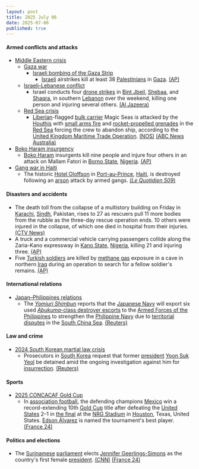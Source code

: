 ```yaml
---
layout: post
title: 2025 July 06
date: 2025-07-06
published: true
---
```



#### Armed conflicts and attacks

* [Middle Eastern crisis](https://en.wikipedia.org/wiki/Middle_Eastern_crisis_%282023-present%29 "Middle Eastern crisis (2023-present)")
  * [Gaza war](https://en.wikipedia.org/wiki/Gaza_war "Gaza war")
    * [Israeli bombing of the Gaza Strip](https://en.wikipedia.org/wiki/Israeli_bombing_of_the_Gaza_Strip "Israeli bombing of the Gaza Strip")
      * [Israeli](https://en.wikipedia.org/wiki/Israeli_Air_Force "Israeli Air Force") airstrikes kill at least 38 [Palestinians](https://en.wikipedia.org/wiki/Palestinians "Palestinians") in [Gaza](https://en.wikipedia.org/wiki/Gaza_Strip "Gaza Strip"). [(AP)](https://apnews.com/article/gaza-hamas-israel-ceasefire-f98461150ec7572beb8432325cbfd299)
  * [Israeli–Lebanese conflict](https://en.wikipedia.org/wiki/Israeli%E2%80%93Lebanese_conflict "Israeli–Lebanese conflict")
    * Israel conducts four [drone strikes](https://en.wikipedia.org/wiki/Drone_warfare "Drone warfare") in [Bint Jbeil](https://en.wikipedia.org/wiki/Bint_Jbeil "Bint Jbeil"), [Shebaa](https://en.wikipedia.org/wiki/Shebaa "Shebaa"), and [Shaqra](https://en.wikipedia.org/wiki/Shaqra%2C_Lebanon "Shaqra, Lebanon"), in southern [Lebanon](https://en.wikipedia.org/wiki/Lebanon "Lebanon") over the weekend, killing one person and injuring several others. [(Al Jazeera)](https://www.aljazeera.com/news/2025/7/5/israeli-drone-attacks-in-southern-lebanon-kill-one-injure-several-people)
  * [Red Sea crisis](https://en.wikipedia.org/wiki/Red_Sea_crisis "Red Sea crisis")
    * [Liberian](https://en.wikipedia.org/wiki/Liberia "Liberia")-flagged [bulk carrier](https://en.wikipedia.org/wiki/Bulk_carrier "Bulk carrier") Magic Seas is attacked by the [Houthis](https://en.wikipedia.org/wiki/Houthis "Houthis") with [small arms fire](https://en.wikipedia.org/wiki/Firearm "Firearm") and [rocket-propelled grenades](https://en.wikipedia.org/wiki/Rocket-propelled_grenade "Rocket-propelled grenade") in the [Red Sea](https://en.wikipedia.org/wiki/Red_Sea "Red Sea") forcing the crew to abandon ship, according to the [United Kingdom Maritime Trade Operation](https://en.wikipedia.org/wiki/Naval_co-operation_and_guidance_for_shipping "Naval co-operation and guidance for shipping"). [(NOS)](https://nos.nl/artikel/2573952-voor-het-eerst-in-maanden-grote-aanval-op-schip-in-rode-zee) [(ABC News Australia)](https://www.abc.net.au/news/2025-07-06/ship-attacked-in-red-sea-near-yemen-uktmo-says/105500588)
* [Boko Haram insurgency](https://en.wikipedia.org/wiki/Boko_Haram_insurgency "Boko Haram insurgency")
  * [Boko Haram](https://en.wikipedia.org/wiki/Boko_Haram "Boko Haram") insurgents kill nine people and injure four others in an attack on Mallam Fatori in [Borno State](https://en.wikipedia.org/wiki/Borno_State "Borno State"), [Nigeria](https://en.wikipedia.org/wiki/Nigeria "Nigeria"). [(AP)](https://apnews.com/article/nigeria-boko-haram-attack-extremism-1781a9fce9d63155806c319409296afe)
* [Gang war in Haiti](https://en.wikipedia.org/wiki/Gang_war_in_Haiti "Gang war in Haiti")
  * The historic [Hotel Oloffson](https://en.wikipedia.org/wiki/Hotel_Oloffson "Hotel Oloffson") in [Port-au-Prince](https://en.wikipedia.org/wiki/Port-au-Prince "Port-au-Prince"), [Haiti](https://en.wikipedia.org/wiki/Haiti "Haiti"), is destroyed following an [arson](https://en.wikipedia.org/wiki/Arson "Arson") attack by armed gangs. [(*Le Quotidien 509*)](https://lequotidien509.com/lhotel-oloffson-reduit-en-cendres-un-symbole-de-port-au-prince-seffondre/)

#### Disasters and accidents

* The death toll from the collapse of a multistory building on Friday in [Karachi](https://en.wikipedia.org/wiki/Karachi "Karachi"), [Sindh](https://en.wikipedia.org/wiki/Sindh "Sindh"), Pakistan, rises to 27 as rescuers pull 11 more bodies from the rubble as the three-day rescue operation ends. 10 others were injured in the collapse, of which one died in hospital from their injuries. [(CTV News)](https://www.ctvnews.ca/world/article/death-toll-rises-to-27-in-pakistan-building-collapse-as-rescue-ends/)
* A truck and a commercial vehicle carrying passengers collide along the Zaria-Kano expressway in [Kano State](https://en.wikipedia.org/wiki/Kano_State "Kano State"), [Nigeria](https://en.wikipedia.org/wiki/Nigeria "Nigeria"), killing 21 and injuring three. [(AP)](https://apnews.com/article/nigeria-road-crash-kano-state-c593a9340fc75aeec11ec4af1a15c8cc)
* Five [Turkish soldiers](https://en.wikipedia.org/wiki/Turkish_Armed_Forces "Turkish Armed Forces") are killed by [methane gas](https://en.wikipedia.org/wiki/Methane_gas "Methane gas") exposure in a cave in northern [Iraq](https://en.wikipedia.org/wiki/Iraq "Iraq") during an operation to search for a fellow soldier's remains. [(AP)](https://apnews.com/article/turkey-methane-gas-cave-iraq-soldiers-aaf1594dace8367327446285892be022)

#### International relations

* [Japan–Philippines relations](https://en.wikipedia.org/wiki/Japan%E2%80%93Philippines_relations "Japan–Philippines relations")
  * The *[Yomiuri Shimbun](https://en.wikipedia.org/wiki/Yomiuri_Shimbun "Yomiuri Shimbun")* reports that the [Japanese Navy](https://en.wikipedia.org/wiki/Japan_Maritime_Self-Defense_Force "Japan Maritime Self-Defense Force") will export six used [*Abukuma*-class destroyer escorts](https://en.wikipedia.org/wiki/Abukuma-class_destroyer_escort "Abukuma-class destroyer escort") to the [Armed Forces of the Philippines](https://en.wikipedia.org/wiki/Armed_Forces_of_the_Philippines "Armed Forces of the Philippines") to strengthen the [Philippine Navy](https://en.wikipedia.org/wiki/Philippine_Navy "Philippine Navy") due to [territorial disputes](https://en.wikipedia.org/wiki/Territorial_disputes_in_the_South_China_Sea "Territorial disputes in the South China Sea") in the [South China Sea](https://en.wikipedia.org/wiki/South_China_Sea "South China Sea"). [(Reuters)](https://www.reuters.com/world/china/japan-export-used-destroyers-philippines-deter-china-yomiuri-reports-2025-07-06/)

#### Law and crime

* [2024 South Korean martial law crisis](https://en.wikipedia.org/wiki/2024_South_Korean_martial_law_crisis "2024 South Korean martial law crisis")
  * Prosecutors in [South Korea](https://en.wikipedia.org/wiki/South_Korea "South Korea") request that former [president](https://en.wikipedia.org/wiki/President_of_South_Korea "President of South Korea") [Yoon Suk Yeol](https://en.wikipedia.org/wiki/Yoon_Suk_Yeol "Yoon Suk Yeol") be detained amid the ongoing investigation against him for [insurrection](https://en.wikipedia.org/wiki/Insurrection "Insurrection"). [(Reuters)](https://www.reuters.com/world/asia-pacific/south-korea-prosecutors-file-request-detain-ex-president-yoon-2025-07-06/)

#### Sports

* [2025 CONCACAF Gold Cup](https://en.wikipedia.org/wiki/2025_CONCACAF_Gold_Cup "2025 CONCACAF Gold Cup")
  * In [association football](https://en.wikipedia.org/wiki/Association_football "Association football"), the defending champions [Mexico](https://en.wikipedia.org/wiki/Mexico_national_football_team "Mexico national football team") win a record-extending 10th [Gold Cup](https://en.wikipedia.org/wiki/CONCACAF_Gold_Cup "CONCACAF Gold Cup") title after defeating the [United States](https://en.wikipedia.org/wiki/United_States_men%27s_national_soccer_team "United States men's national soccer team") 2–1 in [the final](https://en.wikipedia.org/wiki/2025_CONCACAF_Gold_Cup_final "2025 CONCACAF Gold Cup final") at the [NRG Stadium](https://en.wikipedia.org/wiki/NRG_Stadium "NRG Stadium") in [Houston](https://en.wikipedia.org/wiki/Houston "Houston"), Texas, United States. [Edson Álvarez](https://en.wikipedia.org/wiki/Edson_%C3%81lvarez "Edson Álvarez") is named the tournament's best player. [(France 24)](https://www.france24.com/en/live-news/20250707-mexico-defeat-usa-2-1-to-retain-concacaf-gold-cup)

#### Politics and elections

* The [Surinamese](https://en.wikipedia.org/wiki/Suriname "Suriname") [parliament](https://en.wikipedia.org/wiki/Parliament_of_Suriname "Parliament of Suriname") elects [Jennifer Geerlings-Simons](https://en.wikipedia.org/wiki/Jennifer_Geerlings-Simons "Jennifer Geerlings-Simons") as the country's first female [president](https://en.wikipedia.org/wiki/President_of_Suriname "President of Suriname"). [(CNN)](https://www.cnn.com/2025/07/06/americas/suriname-parliament-elects-first-female-president-intl-latam) [(France 24)](https://www.france24.com/en/americas/20250706-suriname-woman-president)
